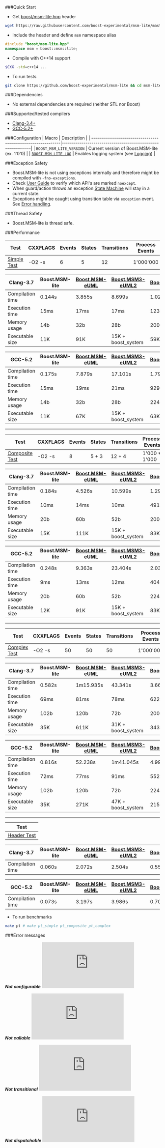 ###Quick Start

* Get [boost/msm-lite.hpp](https://raw.githubusercontent.com/boost-experimental/msm-lite/master/include/boost/msm-lite.hpp) header
```sh
wget https://raw.githubusercontent.com/boost-experimental/msm-lite/master/include/boost/msm-lite.hpp
```

* Include the header and define `msm` namespace alias
```cpp
#include "boost/msm-lite.hpp"
namespace msm = boost::msm::lite;
```

* Compile with C++14 support
```sh
$CXX -std=c++14 ...
```

* To run tests
```sh
git clone https://github.com/boost-experimental/msm-lite && cd msm-lite && make test
```

###Dependencies

* No external dependencies are required (neither STL nor Boost)

###Supported/tested compilers

* [Clang-3.4+](https://travis-ci.org/boost-experimental/msm-lite)
* [GCC-5.2+](https://travis-ci.org/boost-experimental/msm-lite)

###Configuration
| Macro                                                         | Description                                                  |
| --------------------------------------------------------------|--------------------------------------------------------------|
| `BOOST_MSM_LITE_VERSION`                                      | Current version of Boost.MSM-lite (ex. 1'0'0)                |
| [`BOOST_MSM_LITE_LOG`](user_guide.md#boost_msm_log-debugging) | Enables logging system  (see [Logging](examples.md#logging)) |

###Exception Safety

* Boost.MSM-lite is not using exceptions internally and therefore might be compiled with `-fno-exceptions`.
* Check [User Guide](user_guide.md) to verify which API's are marked `noexcept`.
* When guard/action throws an exception [State Machine](user_guide.md##sm-state-machine) will stay in a current state.
* Exceptions might be caught using transition table via `exception` event. See [Error handling](tutorial.md#8-error-handling).

###Thread Safety

* Boost.MSM-lite is thread safe.

###Performance

| Test | CXXFLAGS | Events | States | Transitions | Process Events |
| ---- | -------- | ------ | ------ | ----------- | -------------- |
|[Simple Test](https://github.com/boost-experimental/msm-lite/tree/master/test/pt/simple) | -O2 -s | 6 | 5 | 12 | 1'000'000 |

| Clang-3.7        | Boost.MSM-lite | [Boost.MSM-eUML] | [Boost.MSM3-eUML2] |[Boost.Statechart] |
|------------------|----------------|------------------|--------------------|-------------------|
| Compilation time | 0.144s         | 3.855s           | 8.699s             | 1.028s            |
| Execution time   | 15ms           | 17ms             | 17ms               | 1232ms            |
| Memory usage     | 14b            | 32b              | 28b                | 200b              |
| Executable size  | 11K            | 91K              | 15K + boost_system | 59K               |

| GCC-5.2          | Boost.MSM-lite | [Boost.MSM-eUML] | [Boost.MSM3-eUML2] |[Boost.Statechart] |
|------------------|----------------|------------------|--------------------|-------------------|
| Compilation time | 0.175s         | 7.879s           | 17.101s            | 1.790s            |
| Execution time   | 15ms           | 19ms             | 21ms               | 929ms             |
| Memory usage     | 14b            | 32b              | 28b                | 224b              |
| Executable size  | 11K            | 67K              | 15K + boost_system | 63K               |

---------------------------------------

| Test | CXXFLAGS | Events | States | Transitions | Process Events |
| ---- | -------- | ------ | ------ | ----------- | -------------- |
|[Composite Test](https://github.com/boost-experimental/msm-lite/tree/master/test/pt/composite) | -O2 -s | 8 | 5 + 3 | 12 + 4 | 1'000 * 1'000 |

| Clang-3.7        | Boost.MSM-lite | [Boost.MSM-eUML] | [Boost.MSM3-eUML2] | [Boost.Statechart] |
|------------------|----------------|------------------|--------------------|--------------------|
| Compilation time | 0.184s         | 4.526s           | 10.599s            | 1.293s             |
| Execution time   | 10ms           | 14ms             | 10ms               | 491ms              |
| Memory usage     | 20b            | 60b              | 52b                | 200b               |
| Executable size  | 15K            | 111K             | 15K + boost_system | 83K                |

| GCC-5.2          | Boost.MSM-lite | [Boost.MSM-eUML] | [Boost.MSM3-eUML2] | [Boost.Statechart] |
|------------------|----------------|------------------|--------------------|--------------------|
| Compilation time | 0.248s         | 9.363s           | 23.404s            | 2.037s             |
| Execution time   | 9ms            | 13ms             | 12ms               | 404ms              |
| Memory usage     | 20b            | 60b              | 52b                | 224b               |
| Executable size  | 12K            | 91K              | 15K + boost_system | 83K                |

---

| Test | CXXFLAGS | Events | States | Transitions | Process Events |
| ---- | -------- | ------ | ------ | ----------- | -------------- |
|[Complex Test](https://github.com/boost-experimental/msm-lite/tree/master/test/pt/complex) | -O2 -s | 50 | 50 | 50 | 1'000'000 |

| Clang-3.7        | Boost.MSM-lite | [Boost.MSM-eUML] | [Boost.MSM3-eUML2] | [Boost.Statechart] |
|------------------|----------------|------------------|--------------------|--------------------|
| Compilation time | 0.582s         | 1m15.935s        | 43.341s            | 3.661s             |
| Execution time   | 69ms           | 81ms             | 78ms               | 6221ms             |
| Memory usage     | 102b           | 120b             | 72b                | 200b               |
| Executable size  | 35K            | 611K             | 31K + boost_system | 343K               |

| GCC-5.2          | Boost.MSM-lite | [Boost.MSM-eUML] | [Boost.MSM3-eUML2] | [Boost.Statechart] |
|------------------|----------------|------------------|--------------------|--------------------|
| Compilation time | 0.816s         | 52.238s          | 1m41.045s          | 4.997s             |
| Execution time   | 72ms           | 77ms             | 91ms               | 5520ms             |
| Memory usage     | 102b           | 120b             | 72b                | 224b               |
| Executable size  | 35K            | 271K             | 47K + boost_system | 215K               |

---

| Test |
| ---- |
|[Header Test](https://github.com/boost-experimental/msm-lite/tree/master/test/pt/header) |

| Clang-3.7        | Boost.MSM-lite | [Boost.MSM-eUML] | [Boost.MSM3-eUML2] | [Boost.Statechart] |
|------------------|----------------|------------------|--------------------|--------------------|
| Compilation time | 0.060s         | 2.072s           | 2.504s             | 0.552s             |

| GCC-5.2          | Boost.MSM-lite | [Boost.MSM-eUML] | [Boost.MSM3-eUML2] | [Boost.Statechart] |
|------------------|----------------|------------------|--------------------|--------------------|
| Compilation time | 0.073s         | 3.197s           | 3.986s             | 0.704s             |


* To run benchmarks

```sh
make pt # make pt_simple pt_composite pt_complex
```

###Error messages

***Not configurable***
![CPP](https://raw.githubusercontent.com/boost-experimental/msm-lite/master/example/errors/not_configurable.cpp)

***Not callable***
![CPP](https://raw.githubusercontent.com/boost-experimental/msm-lite/master/example/errors/not_callable.cpp)

***Not transitional***
![CPP](https://raw.githubusercontent.com/boost-experimental/msm-lite/master/example/errors/not_transitional.cpp)

***Not dispatchable***
![CPP](https://raw.githubusercontent.com/boost-experimental/msm-lite/master/example/errors/not_dispatchable.cpp)

[Boost.MSM-eUML]: http://www.boost.org/doc/libs/1_60_0/libs/msm/doc/HTML/ch03s04.html
[Boost.MSM3-eUML2]: https://htmlpreview.github.io/?https://raw.githubusercontent.com/boostorg/msm/msm3/doc/HTML/ch03s05.html
[Boost.Statechart]: http://www.boost.org/doc/libs/1_60_0/libs/statechart/doc/tutorial.html
